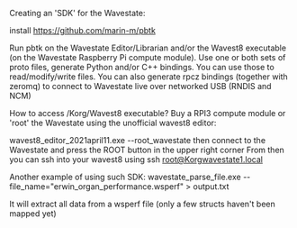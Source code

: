 Creating an 'SDK' for the Wavestate:

install https://github.com/marin-m/pbtk

Run pbtk on the Wavestate Editor/Librarian and/or the Wavest8 executable (on the Wavestate Raspberry Pi compute module).
Use one or both sets of proto files, generate Python and/or C++ bindings. You can use those to read/modify/write files.
You can also generate rpcz bindings (together with zeromq) to connect to Wavestate live over networked USB (RNDIS and NCM)

How to access /Korg/Wavest8 executable?
Buy a RPI3 compute module or 'root' the Wavestate using the unofficial wavest8 editor:

wavest8_editor_2021april11.exe --root_wavestate
then connect to the Wavestate and press the ROOT button in the upper right corner
From then you can ssh into your wavest8 using
ssh root@Korgwavestate1.local


Another example of using such SDK:
wavestate_parse_file.exe --file_name="erwin_organ_performance.wsperf" > output.txt

It will extract all data from a wsperf file (only a few structs haven't been mapped yet)

